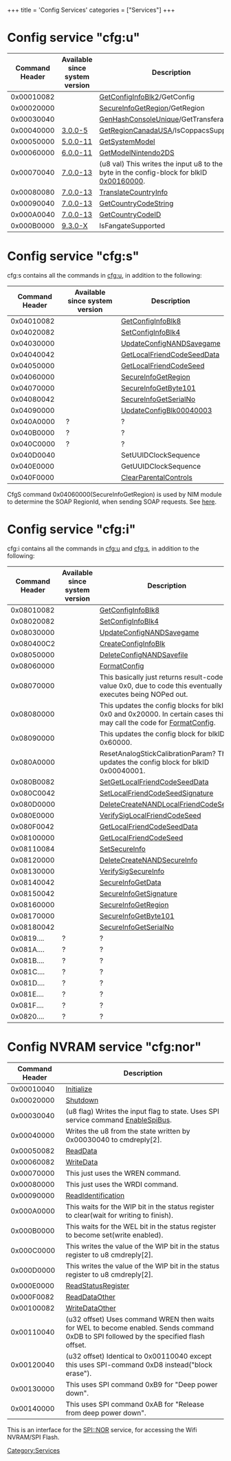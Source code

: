 +++
title = 'Config Services'
categories = ["Services"]
+++

# Config service "cfg:u"

| Command Header | Available since system version  | Description                                                                                                                 |
|----------------|---------------------------------|-----------------------------------------------------------------------------------------------------------------------------|
| 0x00010082     |                                 | [GetConfigInfoBlk2](CfgS:GetConfigInfoBlk2 "wikilink")/GetConfig                                                            |
| 0x00020000     |                                 | [SecureInfoGetRegion](Cfg:SecureInfoGetRegion "wikilink")/GetRegion                                                         |
| 0x00030040     |                                 | [GenHashConsoleUnique](Cfg:GenHashConsoleUnique "wikilink")/GetTransferableId                                               |
| 0x00040000     | [3.0.0-5](3.0.0-5 "wikilink")   | [GetRegionCanadaUSA](Cfg:GetRegionCanadaUSA "wikilink")/IsCoppacsSupported                                                  |
| 0x00050000     | [5.0.0-11](5.0.0-11 "wikilink") | [GetSystemModel](Cfg:GetSystemModel "wikilink")                                                                             |
| 0x00060000     | [6.0.0-11](6.0.0-11 "wikilink") | [GetModelNintendo2DS](Cfg:GetModelNintendo2DS "wikilink")                                                                   |
| 0x00070040     | [7.0.0-13](7.0.0-13 "wikilink") | (u8 val) This writes the input u8 to the first byte in the config-block for blkID [0x00160000](Config_Savegame "wikilink"). |
| 0x00080080     | [7.0.0-13](7.0.0-13 "wikilink") | [TranslateCountryInfo](Cfg:TranslateCountryInfo "wikilink")                                                                 |
| 0x00090040     | [7.0.0-13](7.0.0-13 "wikilink") | [GetCountryCodeString](Cfg:GetCountryCodeString "wikilink")                                                                 |
| 0x000A0040     | [7.0.0-13](7.0.0-13 "wikilink") | [GetCountryCodeID](Cfg:GetCountryCodeID "wikilink")                                                                         |
| 0x000B0000     | [9.3.0-X](9.3.0-21 "wikilink")  | IsFangateSupported                                                                                                          |

# Config service "cfg:s"

cfg:s contains all the commands in [cfg:u](#cfgu "wikilink"), in
addition to the following:

| Command Header | Available since system version | Description                                                             |
|----------------|--------------------------------|-------------------------------------------------------------------------|
| 0x04010082     |                                | [GetConfigInfoBlk8](CfgS:GetConfigInfoBlk8 "wikilink")                  |
| 0x04020082     |                                | [SetConfigInfoBlk4](CfgS:SetConfigInfoBlk4 "wikilink")                  |
| 0x04030000     |                                | [UpdateConfigNANDSavegame](Cfg:UpdateConfigNANDSavegame "wikilink")     |
| 0x04040042     |                                | [GetLocalFriendCodeSeedData](Cfg:GetLocalFriendCodeSeedData "wikilink") |
| 0x04050000     |                                | [GetLocalFriendCodeSeed](CfgS:GetLocalFriendCodeSeed "wikilink")        |
| 0x04060000     |                                | [SecureInfoGetRegion](Cfg:SecureInfoGetRegion "wikilink")               |
| 0x04070000     |                                | [SecureInfoGetByte101](CfgS:SecureInfoGetByte101 "wikilink")            |
| 0x04080042     |                                | [SecureInfoGetSerialNo](CfgS:SecureInfoGetSerialNo "wikilink")          |
| 0x04090000     |                                | [UpdateConfigBlk00040003](Cfg:UpdateConfigBlk00040003 "wikilink")       |
| 0x040A0000     | ?                              | ?                                                                       |
| 0x040B0000     | ?                              | ?                                                                       |
| 0x040C0000     | ?                              | ?                                                                       |
| 0x040D0040     |                                | SetUUIDClockSequence                                                    |
| 0x040E0000     |                                | GetUUIDClockSequence                                                    |
| 0x040F0000     |                                | [ClearParentalControls](CfgS:ClearParentalControls "wikilink")          |

CfgS command 0x04060000(SecureInfoGetRegion) is used by NIM module to
determine the SOAP RegionId, when sending SOAP requests. See
[here](Nandrw/sys/SecureInfo_A "wikilink").

# Config service "cfg:i"

cfg:i contains all the commands in [cfg:u](#cfgu "wikilink") and
[cfg:s](#cfgs "wikilink"), in addition to the following:

| Command Header | Available since system version | Description                                                                                                                                          |
|----------------|--------------------------------|------------------------------------------------------------------------------------------------------------------------------------------------------|
| 0x08010082     |                                | [GetConfigInfoBlk8](CfgS:GetConfigInfoBlk8 "wikilink")                                                                                               |
| 0x08020082     |                                | [SetConfigInfoBlk4](CfgS:SetConfigInfoBlk4 "wikilink")                                                                                               |
| 0x08030000     |                                | [UpdateConfigNANDSavegame](Cfg:UpdateConfigNANDSavegame "wikilink")                                                                                  |
| 0x080400C2     |                                | [CreateConfigInfoBlk](CfgI:CreateConfigInfoBlk "wikilink")                                                                                           |
| 0x08050000     |                                | [DeleteConfigNANDSavefile](CfgI:DeleteConfigNANDSavefile "wikilink")                                                                                 |
| 0x08060000     |                                | [FormatConfig](CfgI:FormatConfig "wikilink")                                                                                                         |
| 0x08070000     |                                | This basically just returns result-code value 0x0, due to code this eventually executes being NOPed out.                                             |
| 0x08080000     |                                | This updates the config blocks for blkIDs 0x0 and 0x20000. In certain cases this may call the code for [FormatConfig](CfgI:FormatConfig "wikilink"). |
| 0x08090000     |                                | This updates the config block for blkID 0x60000.                                                                                                     |
| 0x080A0000     |                                | ResetAnalogStickCalibrationParam? This updates the config block for blkID 0x00040001.                                                                |
| 0x080B0082     |                                | [SetGetLocalFriendCodeSeedData](CfgI:SetGetLocalFriendCodeSeedData "wikilink")                                                                       |
| 0x080C0042     |                                | [SetLocalFriendCodeSeedSignature](CfgI:SetLocalFriendCodeSeedSignature "wikilink")                                                                   |
| 0x080D0000     |                                | [DeleteCreateNANDLocalFriendCodeSeed](CfgI:DeleteCreateNANDLocalFriendCodeSeed "wikilink")                                                           |
| 0x080E0000     |                                | [VerifySigLocalFriendCodeSeed](CfgI:VerifySigLocalFriendCodeSeed "wikilink")                                                                         |
| 0x080F0042     |                                | [GetLocalFriendCodeSeedData](Cfg:GetLocalFriendCodeSeedData "wikilink")                                                                              |
| 0x08100000     |                                | [GetLocalFriendCodeSeed](CfgS:GetLocalFriendCodeSeed "wikilink")                                                                                     |
| 0x08110084     |                                | [SetSecureInfo](CfgI:SetSecureInfo "wikilink")                                                                                                       |
| 0x08120000     |                                | [DeleteCreateNANDSecureInfo](CfgI:DeleteCreateNANDSecureInfo "wikilink")                                                                             |
| 0x08130000     |                                | [VerifySigSecureInfo](CfgI:VerifySigSecureInfo "wikilink")                                                                                           |
| 0x08140042     |                                | [SecureInfoGetData](CfgI:SecureInfoGetData "wikilink")                                                                                               |
| 0x08150042     |                                | [SecureInfoGetSignature](CfgI:SecureInfoGetSignature "wikilink")                                                                                     |
| 0x08160000     |                                | [SecureInfoGetRegion](Cfg:SecureInfoGetRegion "wikilink")                                                                                            |
| 0x08170000     |                                | [SecureInfoGetByte101](CfgS:SecureInfoGetByte101 "wikilink")                                                                                         |
| 0x08180042     |                                | [SecureInfoGetSerialNo](CfgS:SecureInfoGetSerialNo "wikilink")                                                                                       |
| 0x0819....     | ?                              | ?                                                                                                                                                    |
| 0x081A....     | ?                              | ?                                                                                                                                                    |
| 0x081B....     | ?                              | ?                                                                                                                                                    |
| 0x081C....     | ?                              | ?                                                                                                                                                    |
| 0x081D....     | ?                              | ?                                                                                                                                                    |
| 0x081E....     | ?                              | ?                                                                                                                                                    |
| 0x081F....     | ?                              | ?                                                                                                                                                    |
| 0x0820....     | ?                              | ?                                                                                                                                                    |

# Config NVRAM service "cfg:nor"

| Command Header | Description                                                                                                                            |
|----------------|----------------------------------------------------------------------------------------------------------------------------------------|
| 0x00010040     | [Initialize](CfgNor:Initialize "wikilink")                                                                                             |
| 0x00020000     | [Shutdown](CfgNor:Shutdown "wikilink")                                                                                                 |
| 0x00030040     | (u8 flag) Writes the input flag to state. Uses SPI service command [EnableSpiBus](SPI_Services "wikilink").                            |
| 0x00040000     | Writes the u8 from the state written by 0x00030040 to cmdreply\[2\].                                                                   |
| 0x00050082     | [ReadData](CfgNor:ReadData "wikilink")                                                                                                 |
| 0x00060082     | [WriteData](CfgNor:WriteData "wikilink")                                                                                               |
| 0x00070000     | This just uses the WREN command.                                                                                                       |
| 0x00080000     | This just uses the WRDI command.                                                                                                       |
| 0x00090000     | [ReadIdentification](CfgNor:ReadIdentification "wikilink")                                                                             |
| 0x000A0000     | This waits for the WIP bit in the status register to clear(wait for writing to finish).                                                |
| 0x000B0000     | This waits for the WEL bit in the status register to become set(write enabled).                                                        |
| 0x000C0000     | This writes the value of the WIP bit in the status register to u8 cmdreply\[2\].                                                       |
| 0x000D0000     | This writes the value of the WIP bit in the status register to u8 cmdreply\[2\].                                                       |
| 0x000E0000     | [ReadStatusRegister](CfgNor:ReadStatusRegister "wikilink")                                                                             |
| 0x000F0082     | [ReadDataOther](CfgNor:ReadDataOther "wikilink")                                                                                       |
| 0x00100082     | [WriteDataOther](CfgNor:WriteDataOther "wikilink")                                                                                     |
| 0x00110040     | (u32 offset) Uses command WREN then waits for WEL to become enabled. Sends command 0xDB to SPI followed by the specified flash offset. |
| 0x00120040     | (u32 offset) Identical to 0x00110040 except this uses SPI-command 0xD8 instead("block erase").                                         |
| 0x00130000     | This uses SPI command 0xB9 for "Deep power down".                                                                                      |
| 0x00140000     | This uses SPI command 0xAB for "Release from deep power down".                                                                         |

This is an interface for the [SPI::NOR](SPI::NOR "wikilink") service,
for accessing the Wifi NVRAM/SPI Flash.

[Category:Services](Category:Services "wikilink")
